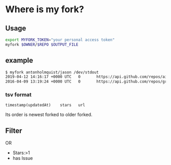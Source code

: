 # Where is my fork?

## Usage

```sh
export MYFORK_TOKEN="your personal access token"
myfork $OWNER/$REPO $OUTPUT_FILE
```

## example

```sh
$ myfork antonholmquist/jason /dev/stdout         
2019-04-12 14:16:17 +0000 UTC   0       https://api.github.com/repos/aimof/jason
2016-04-09 13:19:24 +0000 UTC   0       https://api.github.com/repos/grubern/jason
```

### tsv format

```tsv
timestamp(updatedAt)	stars	url
```

Its order  is newest forked to older forked.

## Filter

OR

* Stars:>1
* has Issue